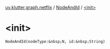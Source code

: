 [uy.klutter.graph.netflix](../index.md) / [NodeAndId](index.md) / [&lt;init&gt;](.)


# &lt;init&gt;

`NodeAndId(nodeType:&nbsp;N, id:&nbsp;String)`


